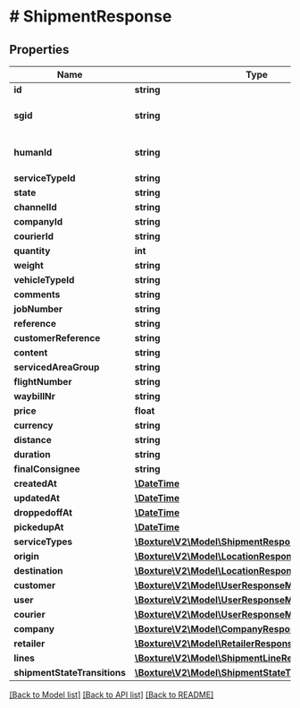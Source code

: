 # # ShipmentResponse

## Properties

Name | Type | Description | Notes
------------ | ------------- | ------------- | -------------
**id** | **string** |  | [optional] 
**sgid** | **string** | Signed id able to access the portal for 8 hours | [optional] 
**humanId** | **string** | Human readable/rememberable id | [optional] 
**serviceTypeId** | **string** |  | [optional] 
**state** | **string** |  | [optional] 
**channelId** | **string** |  | [optional] 
**companyId** | **string** |  | [optional] 
**courierId** | **string** |  | [optional] 
**quantity** | **int** |  | [optional] 
**weight** | **string** |  | [optional] 
**vehicleTypeId** | **string** |  | [optional] 
**comments** | **string** |  | [optional] 
**jobNumber** | **string** |  | [optional] 
**reference** | **string** |  | [optional] 
**customerReference** | **string** |  | [optional] 
**content** | **string** |  | [optional] 
**servicedAreaGroup** | **string** |  | [optional] 
**flightNumber** | **string** |  | [optional] 
**waybillNr** | **string** |  | [optional] 
**price** | **float** |  | [optional] 
**currency** | **string** |  | [optional] 
**distance** | **string** |  | [optional] 
**duration** | **string** |  | [optional] 
**finalConsignee** | **string** |  | [optional] 
**createdAt** | [**\DateTime**](\DateTime.md) |  | [optional] 
**updatedAt** | [**\DateTime**](\DateTime.md) |  | [optional] 
**droppedoffAt** | [**\DateTime**](\DateTime.md) |  | [optional] 
**pickedupAt** | [**\DateTime**](\DateTime.md) |  | [optional] 
**serviceTypes** | [**\Boxture\V2\Model\ShipmentResponseServiceTypes**](ShipmentResponseServiceTypes.md) |  | [optional] 
**origin** | [**\Boxture\V2\Model\LocationResponse**](LocationResponse.md) |  | [optional] 
**destination** | [**\Boxture\V2\Model\LocationResponse**](LocationResponse.md) |  | [optional] 
**customer** | [**\Boxture\V2\Model\UserResponseMinimal**](UserResponseMinimal.md) |  | [optional] 
**user** | [**\Boxture\V2\Model\UserResponseMinimal**](UserResponseMinimal.md) |  | [optional] 
**courier** | [**\Boxture\V2\Model\UserResponseMinimal**](UserResponseMinimal.md) |  | [optional] 
**company** | [**\Boxture\V2\Model\CompanyResponseMinimal**](CompanyResponseMinimal.md) |  | [optional] 
**retailer** | [**\Boxture\V2\Model\RetailerResponseMinimal**](RetailerResponseMinimal.md) |  | [optional] 
**lines** | [**\Boxture\V2\Model\ShipmentLineResponse[]**](ShipmentLineResponse.md) |  | [optional] 
**shipmentStateTransitions** | [**\Boxture\V2\Model\ShipmentStateTransitionResponse[]**](ShipmentStateTransitionResponse.md) |  | [optional] 

[[Back to Model list]](../../README.md#documentation-for-models) [[Back to API list]](../../README.md#documentation-for-api-endpoints) [[Back to README]](../../README.md)


